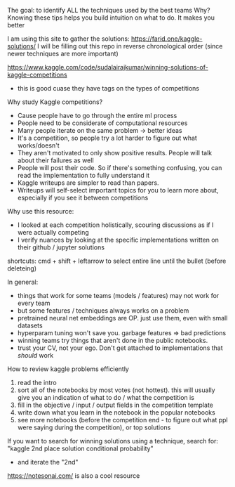 The goal: to identify ALL the techniques used by the best teams
Why? Knowing these tips helps you build intuition on what to do. It makes you better

I am using this site to gather the solutions: https://farid.one/kaggle-solutions/
I will be filling out this repo in reverse chronological order (since newer techniques are more important)

https://www.kaggle.com/code/sudalairajkumar/winning-solutions-of-kaggle-competitions
- this is good cuase they have tags on the types of competitions

Why study Kaggle competitions?
- Cause people have to go through the entire ml process
- People need to be considerate of computational resources
- Many people iterate on the same problem -> better ideas
- It's a competition, so people try a lot harder to figure out what works/doesn't
- They aren't motivated to only show positive results. People will talk about their failures as well
- People will post their code. So if there's something confusing, you can read the implementation to fully understand it
- Kaggle writeups are simpler to read than papers.
- Writeups will self-select important topics for you to learn more about, especially if you see it between competitions

Why use this resource:
- I looked at each competition holistically, scouring discussions as if I were actually competing
- I verify nuances by looking at the specific implementations written on their github / jupyter solutions


shortcuts:
cmd + shift + leftarrow to select entire line until the bullet (before deleteing)



In general:
- things that work for some teams (models / features) may not work for every team
- but some features / techniques always works on a problem
- pretrained neural net embeddings are OP. just use them, even with small datasets
- hyperparam tuning won't save you. garbage features => bad predictions
- winning teams try things that aren't done in the public notebooks.
- trust your CV, not your ego. Don't get attached to implementations that *should* work

How to review kaggle problems efficiently
1) read the intro
2) sort all of the notebooks by most votes (not hottest). this will usually give you an indication of what to do / what the competition is
3) fill in the objective / input / output fields in the competition template
4) write down what you learn in the notebook in the popular notebooks
5) see more notebooks (before the competition end - to figure out what ppl were saying during the competition), or top solutions

If you want to search for winning solutions using a technique, search for:
"kaggle 2nd place solution conditional probability"
- and iterate the "2nd"


https://notesonai.com/ is also a cool resource